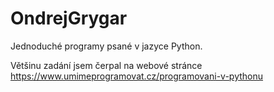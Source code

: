 # OndrejGrygar


Jednoduché programy psané v jazyce Python. 

Většinu zadání jsem čerpal na webové stránce https://www.umimeprogramovat.cz/programovani-v-pythonu 



